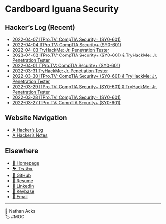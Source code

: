 # Cardboard Iguana Security

## Hacker’s Log (Recent)

* [2022-04-07 ITPro.TV: CompTIA Security+ (SY0-601)](log/2022-04-07-itprotv-comptia-security-plus.md)
* [2022-04-04 ITPro.TV: CompTIA Security+ (SY0-601)](log/2022-04-04-itprotv-comptia-security-plus.md)
* [2022-04-03 TryHackMe: Jr. Penetration Tester](log/2022-04-03-tryhackme-jr-penetration-tester.md)
* [2022-04-02 ITPro.TV: CompTIA Security+ (SY0-601) & TryHackMe: Jr. Penetration Tester](log/2022-04-02-itprotv-comptia-security-plus-and-tryhackme-jr-penetration-tester.md)
* [2022-04-01 ITPro.TV: CompTIA Security+ (SY0-601)](log/2022-04-01-itprotv-comptia-security-plus.md)
* [2022-03-31 TryHackMe: Jr. Penetration Tester](log/2022-03-31-tryhackme-jr-penetration-tester.md)
* [2022-03-30 ITPro.TV: CompTIA Security+ (SY0-601) & TryHackMe: Jr. Penetration Tester](log/2022-03-30-itprotv-comptia-security-plus-and-tryhackme-jr-penetration-tester.md)
* [2022-03-29 ITPro.TV: CompTIA Security+ (SY0-601) & TryHackMe: Jr. Penetration Tester](log/2022-03-29-itprotv-comptia-security-plus-and-tryhackme-jr-penetration-tester.md)
* [2022-03-28 ITPro.TV: CompTIA Security+ (SY0-601)](log/2022-03-28-itprotv-comptia-security-plus.md)
* [2022-03-27 ITPro.TV: CompTIA Security+ (SY0-601)](log/2022-03-27-itprotv-comptia-security-plus.md)

## Website Navigation

* [A Hacker’s Log](log.md)
* [A Hacker’s Notes](notes.md)

## Elsewhere

* [<span aria-hidden="true">🌱</span> Homepage](https://necopinus.xyz)
* [<span aria-hidden="true">🐦</span> Twitter](https://twitter.com/necopinus)
* [<span aria-hidden="true">🐙</span> GitHub](https://github.com/necopinus)
* [<span aria-hidden="true">📄</span> Resume](https://registry.jsonresume.org/necopinus)
* [<span aria-hidden="true">🌃</span> LinkedIn](https://www.linkedin.com/in/necopinus/)
* [<span aria-hidden="true">🔏</span> Keybase](https://keybase.io/necopinus)
* [<span aria-hidden="true">📧</span> Email](mailto:nathan.acks@cardboard-iguana.com)

- - - -

<span aria-hidden="true">👤</span> Nathan Acks  
<span aria-hidden="true">🏷️</span> #MOC
